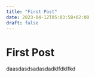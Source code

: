 ```yaml
---
title: "First Post"
date: 2023-04-12T05:03:58+02:00
draft: false
---
```


# First Post
daasdasdsadasdadklfdklfkd